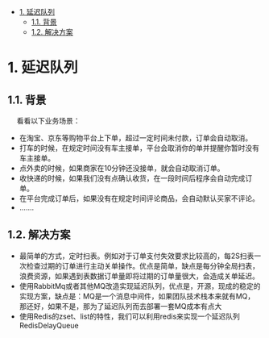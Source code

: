 

<!-- TOC -->

- [1. 延迟队列](#1-延迟队列)
    - [1.1. 背景](#11-背景)
    - [1.2. 解决方案](#12-解决方案)

<!-- /TOC -->


# 1. 延迟队列  
<!-- 
延迟队列
https://mp.weixin.qq.com/s/zLrsYLzq0tO2qaDKN02Ahw

https://www.cnblogs.com/xiaowei123/p/13222710.html
https://blog.csdn.net/why15732625998/article/details/104890079/

 延迟队列实现，定时任务，关闭订单 
https://mp.weixin.qq.com/s/XtjPANZhbgvDYz06Q41CgQ
延时队列实现的几种姿势
https://mp.weixin.qq.com/s/AElHaWWbbUp1UMHxZZPMtQ
你真的知道怎么实现一个延迟队列吗
https://mp.weixin.qq.com/s/DcyXPGxXFYcXCQJII1INpg

一口气说出 6种 延时队列的实现方案
https://my.oschina.net/u/4455409/blog/4714151

延时队列实现的几种姿势
https://mp.weixin.qq.com/s/Xs9J0wy16XILRAt7myaNAw

https://blog.csdn.net/deel_feel/article/details/91872366
https://zhuanlan.zhihu.com/p/104285758

 延时任务(三)-基于redis zset的完整实现 
https://mp.weixin.qq.com/s/-KcM9XhIbff-OiVt8c67bA

-->

## 1.1. 背景
&emsp; 看看以下业务场景：  

* 在淘宝、京东等购物平台上下单，超过一定时间未付款，订单会自动取消。
* 打车的时候，在规定时间没有车主接单，平台会取消你的单并提醒你暂时没有车主接单。
* 点外卖的时候，如果商家在10分钟还没接单，就会自动取消订单。
* 收快递的时候，如果我们没有点确认收货，在一段时间后程序会自动完成订单。
* 在平台完成订单后，如果没有在规定时间评论商品，会自动默认买家不评论。
* .......

## 1.2. 解决方案

* 最简单的方式，定时扫表。例如对于订单支付失效要求比较高的，每2S扫表一次检查过期的订单进行主动关单操作。优点是简单，缺点是每分钟全局扫表，浪费资源，如果遇到表数据订单量即将过期的订单量很大，会造成关单延迟。
* 使用RabbitMq或者其他MQ改造实现延迟队列，优点是，开源，现成的稳定的实现方案，缺点是：MQ是一个消息中间件，如果团队技术栈本来就有MQ，那还好，如果不是，那为了延迟队列而去部署一套MQ成本有点大
* 使用Redis的zset、list的特性，我们可以利用redis来实现一个延迟队列RedisDelayQueue

